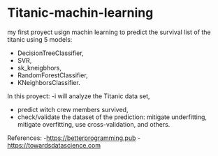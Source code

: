 # Titanic-machin-learning
my first proyect usign machin learning to predict the survival list of the titanic using 5 models: 
- DecisionTreeClassifier,
-  SVR,
-  sk_kneigbhors,
-  RandomForestClassifier,
-  KNeighborsClassifier.


In this proyect: 
-i will analyze the Titanic data set, 
- predict witch crew members survived,
- check/validate the dataset of the prediction: mitigate underfitting, mitigate overfitting, use cross-validation, and others.







References: 
-https://betterprogramming.pub 
-https://towardsdatascience.com
